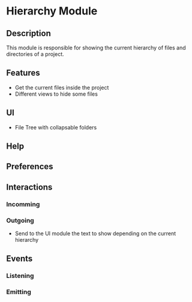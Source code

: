 # **Hierarchy Module**

## **Description**

This module is responsible for showing the current hierarchy of files and directories of a project.

## **Features**

- Get the current files inside the project
- Different views to hide some files

## **UI**

- File Tree with collapsable folders

## **Help**

## **Preferences**

## **Interactions**

### Incomming

### Outgoing

- Send to the UI module the text to show depending on the current hierarchy

## **Events**

### Listening

### Emitting